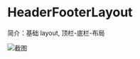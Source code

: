 # HeaderFooterLayout

简介：基础 layout, 顶栏-底栏-布局

![截图](https://img.alicdn.com/tfs/TB1Qh4rir_I8KJjy1XaXXbsxpXa-2536-1246.png)
